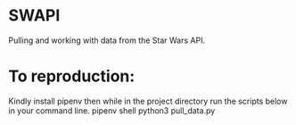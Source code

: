 # SWAPI
Pulling and working with data from the Star Wars API.

# To reproduction:
Kindly install pipenv then while in the project directory run the scripts below in your command line.
pipenv shell
python3 pull_data.py
